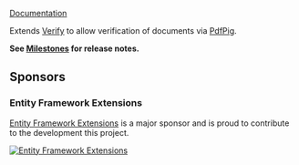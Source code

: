[Documentation](https://github.com/VerifyTests/Verify.PdfP)

Extends [Verify](https://github.com/VerifyTests/Verify) to allow verification of documents via [PdfPig](https://github.com/UglyToad/PdfPig).<!-- singleLineInclude: intro. path: /docs/intro.include.md -->

**See [Milestones](https://github.com/VerifyTests/Verify.PdfP/milestones?state=closed) for release notes.**


## Sponsors


### Entity Framework Extensions<!-- include: zzz. path: /docs/zzz.include.md -->

[Entity Framework Extensions](https://entityframework-extensions.net/?utm_source=simoncropp&utm_medium=Verify.PdfPig) is a major sponsor and is proud to contribute to the development this project.

[![Entity Framework Extensions](https://raw.githubusercontent.com/VerifyTests/Verify.PdfP/refs/heads/main/docs/zzz.png)](https://entityframework-extensions.net/?utm_source=simoncropp&utm_medium=Verify.PdfPig)<!-- endInclude -->
